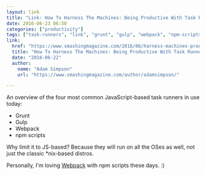 ```yaml
---
layout: link
title: "Link: How To Harness The Machines: Being Productive With Task Runners"
date: 2016-06-23 06:50
categories: ["productivity"]
tags: ["task-runners", "link", "grunt", "gulp", "webpack", "npm-scripts"]
link:
  href: "https://www.smashingmagazine.com/2016/06/harness-machines-productive-task-runners/"
  title: "How To Harness The Machines: Being Productive With Task Runners"
  date: "2016-06-22"
  author:
    name: "Adam Simpson"
    url: "https://www.smashingmagazine.com/author/adamsimpson/"

---
```



An overview of the four most common JavaScript-based task runners in use today:

* Grunt
* Gulp
* Webpack
* npm scripts

Why limit it to JS-based? Because they will run on all the OSes as
well, not just the classic *nix-based distros.

Personally, I'm loving [Webpack] with npm scripts these days. :)

[webpack]: https://webpack.github.io/ "Webpack Module Bundler"
